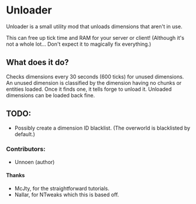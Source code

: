 # Unloader

Unloader is a small utility mod that unloads dimensions that aren't in use.

This can free up tick time and RAM for your server or client! (Although it's not a whole lot... Don't expect it to magically fix everything.)

## What does it do?
Checks dimensions every 30 seconds (600 ticks) for unused dimensions. An unused dimension is classified by the dimension having no chunks or entities loaded. Once it finds one, it tells forge to unload it. Unloaded dimensions can be loaded back fine.


## TODO:
  - Possibly create a dimension ID blacklist. (The overworld is blacklisted by default.)

### Contributors:
  - Unnoen (author)
  
#### Thanks
  - McJty, for the straightforward tutorials.
  - Nallar, for NTweaks which this is based off.
